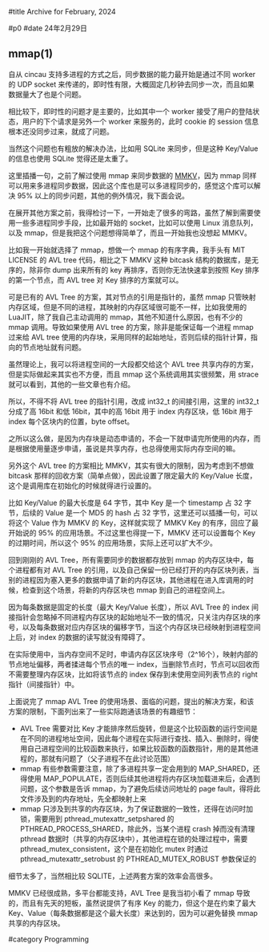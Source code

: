 #title Archive for February, 2024

#p0
#date 24年2月29日

## mmap(1)

自从 cincau 支持多进程的方式之后，同步数据的能力最开始是通过不同 worker 的 UDP socket 来传递的，即时性有限，大概固定几秒钟去同步一次，而且如果数据量大了也是个问题。

相比较下，即时性的问题才是主要的，比如其中一个 worker 接受了用户的登陆状态，用户的下个请求是另外一个 worker 来服务的，此时 cookie 的 session 信息根本还没同步过来，就成了问题。

当然这个问题也有粗放的解决办法，比如用 SQLite 来同步，但是这种 Key/Value 的信息也使用 SQLite 觉得还是太重了。

这里插播一句，之前了解过使用 mmap 来同步数据的 [MMKV](https://github.com/Tencent/MMKV)，因为 mmap 同样可以用来多进程同步数据，因此这个库也是可以多进程同步的，感觉这个库可以解决 95% 以上的同步问题，其他的例外情况，我下面会说。

在展开其他方案之前，我得检讨一下，一开始走了很多的弯路，虽然了解到需要使用一些多进程同步手段，比如最开始的 socket，比如可以使用 Linux 消息队列，以及 mmap，但是我把这个问题想得简单了，而且一开始我也没想起 MMKV。

比如我一开始就选择了 mmap，想做一个 mmap 的有序字典，我手头有 MIT LICENSE 的 AVL tree 代码，相比之下 MMKV 这种 bitcask 结构的数据库，是无序的，除非你 dump 出来所有的 key 再排序，否则你无法快速拿到按照 Key 排序的第一个节点，而 AVL tree 对 Key 排序的方案就可以。

可是已有的 AVL Tree 的方案，其对节点的引用是指针的，虽然 mmap 只管映射内存区域，但是不同的进程，其映射的内存区域很可能不一样，比如我使用的 LuaJIT，除了我自己主动调用的 mmap，其他不知道什么原因，也有不少的 mmap 调用。导致如果使用 AVL tree 的方案，除非是能保证每一个进程 mmap 过来给 AVL tree 使用的内存块，采用同样的起始地址，否则后续的指针计算，指向的节点地址就有问题。

虽然理论上，我可以将进程空间的一大段都交给这个 AVL tree 共享内存的方案，但是实际做起来其实也不方便，而且 mmap 这个系统调用其实很频繁，用 strace 就可以看到，其他的一些文章也有介绍。

所以，不得不将 AVL tree 的指针引用，改成 int32_t 的间接引用，这里的 int32_t 分成了高 16bit 和低 16bit，其中的高 16bit 用于 index 内存区块，低 16bit 用于 index 每个区块内的位置，byte offset。

之所以这么做，是因为内存块是动态申请的，不会一下就申请完所使用的内存，而是根据使用量逐步申请，虽说是共享内存，也总得使用实际内存空间的嘛。

另外这个 AVL tree 的方案相比 MMKV，其实有很大的限制，因为考虑到不想做 bitcask 那样的回收方案（简单点做），因此设置了限定最大的 Key/Value 长度，这个是调用库在初始化的时候就得进行设置的。

比如 Key/Value 的最大长度是 64 字节，其中 Key 是一个 timestamp 占 32 字节，后续的 Value 是一个 MD5 的 hash 占 32 字节，这里还可以插播一句，可以将这个 Value 作为 MMKV 的 Key，这样就实现了 MMKV Key 的有序，回应了最开始说的 95% 的应用场景。不过这里也得提一下，MMKV 还可以设置每个 Key 的过期时间，所以这个 95% 的应用场景，实际上还可以扩大不少。

回到刚刚的 AVL Tree，所有需要同步的数据都存放到 mmap 的内存区块中，每个进程都有对 AVL Tree 的引用，以及自己保留一份已经打开的内存区块列表，当别的进程因为塞入更多的数据申请了新的内存区块，其他进程在进入库调用的时候，检查到这个场景，将新的内存区块也 mmap 到自己的进程空间上。

因为每条数据是固定的长度（最大 Key/Value 长度），所以 AVL Tree 的 index 间接指针会忽略掉不同进程内存区块的起始地址不一致的情况，只关注内存区块的序号，以及每条数据对应内存区块的偏移字节，当这个内存区块已经映射到进程空间上后，对 index 的数据的读写就没有障碍了。

在实际使用中，当内存空间不足时，申请内存区区块序号（2^16个），映射内部的节点地址偏移，两者揉进每个节点的唯一 index，当删除节点时，节点可以回收而不需要整理内存区块，比如将该节点的 index 保存到未使用空间列表节点的 right 指针（间接指针）中。

上面说完了 mmap AVL Tree 的使用场景、面临的问题，提出的解决方案，和该方案的限制，下面列出来了一些实际跑通该场景的有趣细节：

- AVL Tree 需要对比 Key 才能排序然后旋转，但是这个比较函数的运行空间是在不同的进程地址空间，因此每个进程在实际进行查找、插入、删除时，得使用自己进程空间的比较函数来执行，如果比较函数的函数指针，用的是其他进程的，那就有问题了（父子进程不在此讨论范围）
- mmap 有些参数需要注意，除了多进程共享一定会用到的 MAP_SHARED，还得使用 MAP_POPULATE，否则后续其他进程将内存区块加载进来后，会遇到问题，这个参数是告诉 mmap，为了避免后续访问地址的 page fault，得将此文件涉及到的内存地址，先全都映射上来
- mmap 只涉及到共享的内存区块，为了保证数据的一致性，还得在访问时加锁，需要用到 pthread_mutexattr_setpshared 的 PTHREAD_PROCESS_SHARED，除此外，当某个进程 crash 掉而没有清理 pthread 数据时（共享的内存区块中），其他进程在锁的处理过程中，需要 pthread_mutex_consistent，这个是在初始化 mutex 时通过 pthread_mutexattr_setrobust 的 PTHREAD_MUTEX_ROBUST 参数保证的

细节太多了，当然相比较 SQLITE，上述两套方案的效率会高很多。

MMKV 已经很成熟，多平台都能支持，AVL Tree 是我当初小看了 mmap 导致的，而且有先天的短板，虽然说提供了有序 Key 的能力，但这个是在约束了最大 Key、Value（每条数据都是这个最大长度）来达到的，因为可以避免替换 mmap 共享的内存区块。

#category Programming